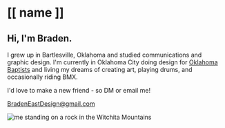 # [[ name ]]

## Hi, I'm Braden.

I grew up in Bartlesville, Oklahoma and studied communications and graphic design. I'm currently in Oklahoma City doing design for [Oklahoma Baptists](https://www.oklahomabaptists.org) and living my dreams of creating art, playing drums, and occasionally riding BMX.

I'd love to make a new friend - so DM or email me!

[BradenEastDesign@gmail.com](mailto:bradeneastdesign@gmail.com)

![me standing on a rock in the Witchita Mountains](/_assets/on-a-rock-small.jpg)